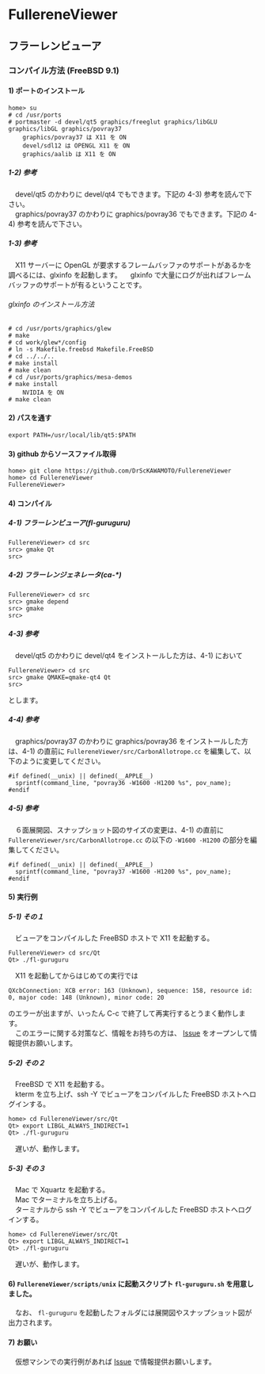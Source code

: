# FullereneViewer
## フラーレンビューア
### コンパイル方法 (FreeBSD 9.1)
#### 1) ポートのインストール
    home> su
    # cd /usr/ports
    # portmaster -d devel/qt5 graphics/freeglut graphics/libGLU graphics/libGL graphics/povray37
        graphics/povray37 は X11 を ON
        devel/sdl12 は OPENGL X11 を ON
        graphics/aalib は X11 を ON

##### 1-2) 参考
　devel/qt5 のかわりに devel/qt4 でもできます。下記の 4-3) 参考を読んで下さい。  
　graphics/povray37 のかわりに graphics/povray36 でもできます。下記の 4-4) 参考を読んで下さい。

##### 1-3) 参考
　X11 サーバーに OpenGL が要求するフレームバッファのサポートがあるかを調べるには、glxinfo を起動します。
　glxinfo で大量にログが出ればフレームバッファのサポートが有るということです。

###### glxinfo のインストール方法
    # cd /usr/ports/graphics/glew
    # make
    # cd work/glew*/config
    # ln -s Makefile.freebsd Makefile.FreeBSD
    # cd ../../..
    # make install
    # make clean
    # cd /usr/ports/graphics/mesa-demos
    # make install
        NVIDIA を ON
    # make clean

#### 2) パスを通す
    export PATH=/usr/local/lib/qt5:$PATH

#### 3) github からソースファイル取得
    home> git clone https://github.com/DrScKAWAMOTO/FullereneViewer
    home> cd FullereneViewer
    FullereneViewer> 

#### 4) コンパイル
##### 4-1) フラーレンビューア(fl-guruguru)
    FullereneViewer> cd src
    src> gmake Qt
    src> 

##### 4-2) フラーレンジェネレータ(ca-*)
    FullereneViewer> cd src
    src> gmake depend
    src> gmake
    src> 

##### 4-3) 参考
　devel/qt5 のかわりに devel/qt4 をインストールした方は、4-1) において

    FullereneViewer> cd src
    src> gmake QMAKE=qmake-qt4 Qt
    src> 

とします。

##### 4-4) 参考
　graphics/povray37 のかわりに graphics/povray36 をインストールした方は、4-1) の直前に `FullereneViewer/src/CarbonAllotrope.cc` を編集して、以下のように変更してください。

    #if defined(__unix) || defined(__APPLE__)
      sprintf(command_line, "povray36 -W1600 -H1200 %s", pov_name);
    #endif

##### 4-5) 参考
　６面展開図、スナップショット図のサイズの変更は、4-1) の直前に `FullereneViewer/src/CarbonAllotrope.cc` の以下の `-W1600 -H1200` の部分を編集してください。

    #if defined(__unix) || defined(__APPLE__)
      sprintf(command_line, "povray37 -W1600 -H1200 %s", pov_name);
    #endif

#### 5) 実行例
##### 5-1) その１
　ビューアをコンパイルした FreeBSD ホストで X11 を起動する。

    FullereneViewer> cd src/Qt
    Qt> ./fl-guruguru

　X11 を起動してからはじめての実行では

    QXcbConnection: XCB error: 163 (Unknown), sequence: 158, resource id: 0, major code: 148 (Unknown), minor code: 20

のエラーが出ますが、いったん C-c で終了して再実行するとうまく動作します。  
　このエラーに関する対策など、情報をお持ちの方は、 [Issue](https://github.com/DrScKAWAMOTO/FullereneViewer/issues) をオープンして情報提供お願いします。

##### 5-2) その２
　FreeBSD で X11 を起動する。  
　kterm を立ち上げ、ssh -Y でビューアをコンパイルした FreeBSD ホストへログインする。

    home> cd FullereneViewer/src/Qt
    Qt> export LIBGL_ALWAYS_INDIRECT=1
    Qt> ./fl-guruguru

　遅いが、動作します。

##### 5-3) その３
　Mac で Xquartz を起動する。  
　Mac でターミナルを立ち上げる。  
　ターミナルから ssh -Y でビューアをコンパイルした FreeBSD ホストへログインする。

    home> cd FullereneViewer/src/Qt
    Qt> export LIBGL_ALWAYS_INDIRECT=1
    Qt> ./fl-guruguru

　遅いが、動作します。

#### 6) `FullereneViewer/scripts/unix` に起動スクリプト `fl-guruguru.sh` を用意しました。
　なお、 `fl-guruguru` を起動したフォルダには展開図やスナップショット図が出力されます。

#### 7) お願い
　仮想マシンでの実行例があれば [Issue](https://github.com/DrScKAWAMOTO/FullereneViewer/issues) で情報提供お願いします。
